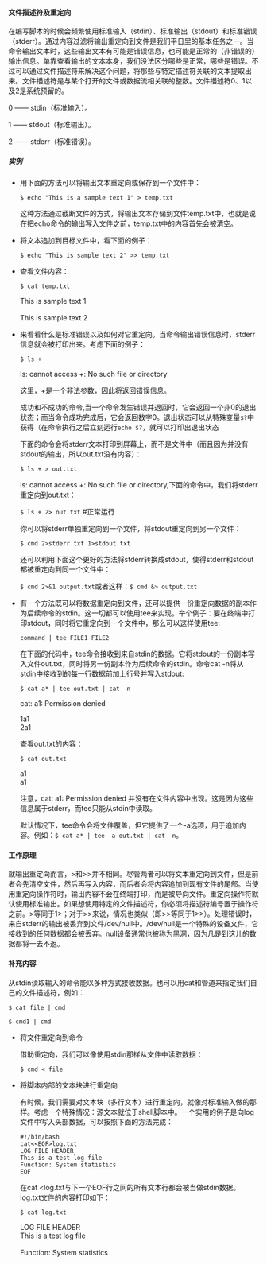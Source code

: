#### 文件描述符及重定向

在编写脚本的时候会频繁使用标准输入（stdin）、标准输出（stdout）和标准错误（stderr）。通过内容过滤将输出重定向到文件是我们平日里的基本任务之一。当命令输出文本时，这些输出文本有可能是错误信息，也可能是正常的（非错误的）输出信息。单靠查看输出的文本本身，我们没法区分哪些是正常，哪些是错误。不过可以通过文件描述符来解决这个问题，将那些与特定描述符关联的文本提取出来。文件描述符是与某个打开的文件或数据流相关联的整数。文件描述符0、1以及2是系统预留的。

  0 —— stdin（标准输入）。

  1 —— stdout（标准输出）。

  2 —— stderr（标准错误）。

##### 实例

- 用下面的方法可以将输出文本重定向或保存到一个文件中：

  ```$ echo "This is a sample text 1" > temp.txt```

  这种方法通过截断文件的方式，将输出文本存储到文件temp.txt中，也就是说在把echo命令的输出写入文件之前，temp.txt中的内容首先会被清空。
- 将文本追加到目标文件中，看下面的例子：

  ```$ echo "This is sample text 2" >> temp.txt```
- 查看文件内容：

  ```$ cat temp.txt```

  This is sample text 1</br><br>
  This is sample text 2</br>
- 来看看什么是标准错误以及如何对它重定向。当命令输出错误信息时，stderr信息就会被打印出来。考虑下面的例子：

  ```$ ls +```

  ls: cannot access +: No such file or directory

  这里，+是一个非法参数，因此将返回错误信息。

  成功和不成功的命令,当一个命令发生错误并退回时，它会返回一个非0的退出状态；而当命令成功完成后，它会返回数字0。退出状态可以从特殊变量```$?```中获得（在命令执行之后立刻运行```echo $?```，就可以打印出退出状态

  下面的命令会将stderr文本打印到屏幕上，而不是文件中（而且因为并没有stdout的输出，所以out.txt没有内容）：

  ```$ ls + > out.txt```

  ls: cannot access +: No such file or directory,下面的命令中，我们将stderr重定向到out.txt：

  ```$ ls + 2> out.txt``` #正常运行

  你可以将stderr单独重定向到一个文件，将stdout重定向到另一个文件：

  ```$ cmd 2>stderr.txt 1>stdout.txt```

  还可以利用下面这个更好的方法将stderr转换成stdout，使得stderr和stdout都被重定向到同一个文件中：

  ```$ cmd 2>&1 output.txt```或者这样：```$ cmd &> output.txt```
- 有一个方法既可以将数据重定向到文件，还可以提供一份重定向数据的副本作为后续命令的stdin。这一切都可以使用tee来实现。举个例子：要在终端中打印stdout，同时将它重定向到一个文件中，那么可以这样使用tee:

  ```command | tee FILE1 FILE2```

  在下面的代码中，tee命令接收到来自stdin的数据。它将stdout的一份副本写入文件out.txt，同时将另一份副本作为后续命令的stdin。命令cat -n将从stdin中接收到的每一行数据前加上行号并写入stdout:

  ```$ cat a* | tee out.txt | cat -n```

  cat: a1: Permission denied

  1a1<br>
  2a1</br>

  查看out.txt的内容：

  ```$ cat out.txt```

  a1<br>
  a1</br>

  注意，cat: a1: Permission denied 并没有在文件内容中出现。这是因为这些信息属于stderr，而tee只能从stdin中读取。

  默认情况下，tee命令会将文件覆盖，但它提供了一个-a选项，用于追加内容。例如：```$ cat a* | tee -a out.txt | cat –n```。

#### 工作原理
就输出重定向而言，>和>>并不相同。尽管两者可以将文本重定向到文件，但是前者会先清空文件，然后再写入内容，而后者会将内容追加到现有文件的尾部。当使用重定向操作符时，输出内容不会在终端打印，而是被导向文件。重定向操作符默认使用标准输出。如果想使用特定的文件描述符，你必须将描述符编号置于操作符之前。>等同于1>；对于>>来说，情况也类似（即>>等同于1>>）。处理错误时，来自stderr的输出被丢弃到文件/dev/null中。/dev/null是一个特殊的设备文件，它接收到的任何数据都会被丢弃。null设备通常也被称为黑洞，因为凡是到这儿的数据都将一去不返。

#### 补充内容
从stdin读取输入的命令能以多种方式接收数据。也可以用cat和管道来指定我们自己的文件描述符，例如：

```$ cat file | cmd```

```$ cmd1 | cmd```

- 将文件重定向到命令

  借助重定向，我们可以像使用stdin那样从文件中读取数据：

  ```$ cmd < file```
- 将脚本内部的文本块进行重定向

  有时候，我们需要对文本块（多行文本）进行重定向，就像对标准输入做的那样。考虑一个特殊情况：源文本就位于shell脚本中。一个实用的例子是向log文件中写入头部数据，可以按照下面的方法完成：

  ```
  #!/bin/bash
  cat<<EOF>log.txt
  LOG FILE HEADER
  This is a test log file
  Function: System statistics
  EOF
  ```
  在cat <<EOF>log.txt与下一个EOF行之间的所有文本行都会被当做stdin数据。log.txt文件的内容打印如下：

  ```$ cat log.txt```

  LOG FILE HEADER<br>
  This is a test log file</br><br>
  Function: System statistics</br><br>

